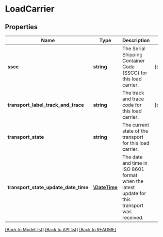 # LoadCarrier

## Properties
Name | Type | Description | Notes
------------ | ------------- | ------------- | -------------
**sscc** | **string** | The Serial Shipping Container Code (SSCC) for this load carrier. | [optional] 
**transport_label_track_and_trace** | **string** | The track and trace code for this load carrier. | [optional] 
**transport_state** | **string** | The current state of the transport for this load carrier. | 
**transport_state_update_date_time** | [**\DateTime**](\DateTime.md) | The date and time in ISO 8601 format when the latest update for this transport was received. | 

[[Back to Model list]](../../README.md#documentation-for-models) [[Back to API list]](../../README.md#documentation-for-api-endpoints) [[Back to README]](../../README.md)

